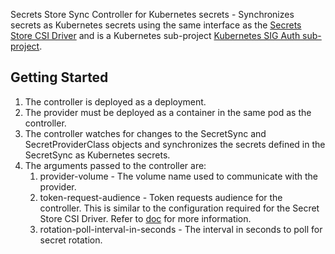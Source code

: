 Secrets Store Sync Controller for Kubernetes secrets - Synchronizes secrets as Kubernetes secrets using the same interface as the [Secrets Store CSI Driver](https://github.com/kubernetes-sigs/secrets-store-csi-driver) and is a Kubernetes sub-project [Kubernetes SIG Auth sub-project](https://github.com/kubernetes/community/tree/master/sig-auth).

## Getting Started
1. The controller is deployed as a deployment.  
1. The provider must be deployed as a container in the same pod as the controller. 
1. The controller watches for changes to the SecretSync and SecretProviderClass objects and synchronizes the secrets defined in the SecretSync as Kubernetes secrets.
1. The arguments passed to the controller are: 
    1. provider-volume - The volume name used to communicate with the provider. 
    1. token-request-audience - Token requests audience for the controller. This is similar to the configuration required for the Secret Store CSI Driver. Refer to [doc](https://datatracker.ietf.org/doc/html/rfc7519#section-4.1.3) for more information.
    1. rotation-poll-interval-in-seconds - The interval in seconds to poll for secret rotation.

